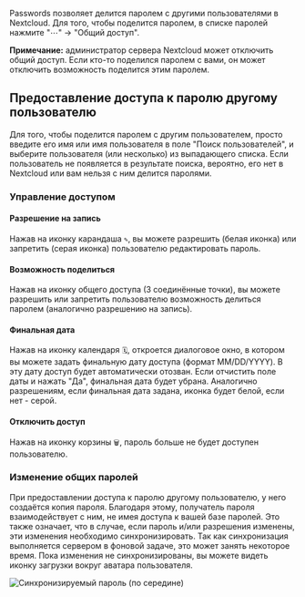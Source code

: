 Passwords позволяет делится паролем с другими пользователями в Nextcloud.
Для того, чтобы поделится паролем, в списке паролей нажмите "⋯" -> "Общий доступ".

**Примечание:** администратор сервера Nextcloud может отключить общий доступ. Если кто-то поделился паролем с вами, он может отключить возможность поделится этим паролем.

## Предоставление доступа к паролю другому пользователю
Для того, чтобы поделится паролем с другим пользователем, просто введите его имя или имя пользователя в поле "Поиск пользователей", и выберите пользователя (или несколько) из выпадающего списка.
Если пользователь не появляется в результате поиска, вероятно, его нет в Nextcloud или вам нельзя с ним делится паролями.

### Управление доступом

#### Разрешение на запись
Нажав на иконку карандаша `✎`, вы можете разрешить (белая иконка) или запретить (серая иконка) пользователю редактировать пароль.

#### Возможность поделиться
Нажав на иконку общего доступа (3 соединённые точки), вы можете разрешить или запретить пользователю возможность делиться паролем (аналогично разрешению на запись).

#### Финальная дата
Нажав на иконку календаря `🗓`, откроется диалоговое окно, в котором вы можете задать финальную дату доступа (формат MM/DD/YYYY). В эту дату доступ будет автоматически отозван. Если отчистить поле даты и нажать "Да", финальная дата будет убрана. Аналогично разрешениям, если финальная дата задана, иконка будет белой, если нет - серой.

#### Отключить доступ
Нажав на иконку корзины `🗑`, пароль больше не будет доступен пользователю.

### Изменение общих паролей
При предоставлении доступа к паролю другому пользователю, у него создаётся копия пароля.
Благодаря этому, получатель пароля взаимодействует с ним, не имея доступа к вашей базе паролей.
Это также означает, что в случае, если пароль и/или разрешения изменены, эти изменения необходимо синхронизировать.
Так как синхронизация выполняется сервером в фоновой задаче, это может занять некоторое время.
Пока изменения не синхронизированы, вы можете видеть иконку загрузки вокруг аватара пользователя.

![Синхронизируемый пароль (по середине)](../_files/share-update.gif)
